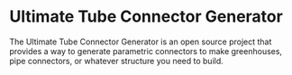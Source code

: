 # Ultimate Tube Connector Generator
The Ultimate Tube Connector Generator is an open source project that provides a way to generate parametric connectors to make greenhouses, pipe connectors, or whatever structure you need to build.

